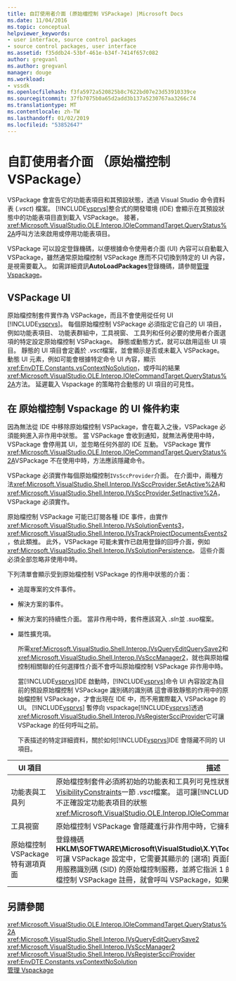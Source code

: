 ```yaml
---
title: 自訂使用者介面 (原始檔控制 VSPackage) |Microsoft Docs
ms.date: 11/04/2016
ms.topic: conceptual
helpviewer_keywords:
- user interface, source control packages
- source control packages, user interface
ms.assetid: f35ddb24-53bf-461e-b34f-7414f657c082
author: gregvanl
ms.author: gregvanl
manager: douge
ms.workload:
- vssdk
ms.openlocfilehash: f3fa5972a520825b8c7622bd07e23d53910339ce
ms.sourcegitcommit: 37fb7075b0a65d2add3b137a5230767aa3266c74
ms.translationtype: MT
ms.contentlocale: zh-TW
ms.lasthandoff: 01/02/2019
ms.locfileid: "53852647"
---
```

# <a name="custom-user-interface-source-control-vspackage"></a>自訂使用者介面 （原始檔控制 VSPackage）
VSPackage 會宣告它的功能表項目和其預設狀態，透過 Visual Studio 命令資料表 (*.vsct*) 檔案。 [!INCLUDE[vsprvs](../../code-quality/includes/vsprvs_md.md)]整合式的開發環境 (IDE) 會顯示在其預設狀態中的功能表項目直到載入 VSPackage。 接著，<xref:Microsoft.VisualStudio.OLE.Interop.IOleCommandTarget.QueryStatus%2A>呼叫方法來啟用或停用功能表項目。  
  
 VSPackage 可以設定登錄機碼，以便根據命令使用者介面 (UI) 內容可以自動載入 VSPackage，雖然通常原始檔控制 VSPackage 應而不只切換到特定的 UI 內容，是視需要載入。 如需詳細資訊**AutoLoadPackages**登錄機碼，請參閱[管理 Vspackage](../../extensibility/managing-vspackages.md)。  
  
## <a name="vspackage-ui"></a>VSPackage UI  
 原始檔控制套件實作為 VSPackage，而且不會使用從任何 UI [!INCLUDE[vsprvs](../../code-quality/includes/vsprvs_md.md)]。 每個原始檔控制 VSPackage 必須指定它自己的 UI 項目，例如功能表項目、 功能表群組中，工具視窗、 工具列和任何必要的使用者介面選項的特定設定原始檔控制 VSPackage。 靜態或動態方式，就可以啟用這些 UI 項目。 靜態的 UI 項目會定義於 *.vsct*檔案，並會顯示是否或未載入 VSPackage。 動態 UI 元素，例如可能會根據特定命令 UI 內容，顯示<xref:EnvDTE.Constants.vsContextNoSolution>，或呼叫的結果<xref:Microsoft.VisualStudio.OLE.Interop.IOleCommandTarget.QueryStatus%2A>方法。 延遲載入 Vspackage 的策略符合動態的 UI 項目的可見性。  
  
## <a name="ui-constraints-on-source-control-vspackages"></a>在 原始檔控制 Vspackage 的 UI 條件約束  
 因為無法從 IDE 中移除原始檔控制 VSPackage，會在載入之後，VSPackage 必須能夠進入非作用中狀態。 當 VSPackage 會收到通知，就無法再使用中時，VSPackage 會停用其 UI，並忽略任何外部的 IDE 互動。 VSPackage 實作<xref:Microsoft.VisualStudio.OLE.Interop.IOleCommandTarget.QueryStatus%2A>VSPackage 不在使用中時，方法應該隱藏命令。  
  
 VSPackage 必須實作每個原始檔控制`IVsSccProvider`介面。 在介面中，兩種方法<xref:Microsoft.VisualStudio.Shell.Interop.IVsSccProvider.SetActive%2A>和<xref:Microsoft.VisualStudio.Shell.Interop.IVsSccProvider.SetInactive%2A>，VSPackage 必須實作。  
  
 原始檔控制 VSPackage 可能已訂閱各種 IDE 事件，由實作<xref:Microsoft.VisualStudio.Shell.Interop.IVsSolutionEvents3>， <xref:Microsoft.VisualStudio.Shell.Interop.IVsTrackProjectDocumentsEvents2>，依此類推。 此外，VSPackage 可能未實作已啟用登錄的回呼介面，例如<xref:Microsoft.VisualStudio.Shell.Interop.IVsSolutionPersistence>。 這些介面必須全部忽略非使用中時。  
  
 下列清單會顯示受到原始檔控制 VSPackage 的作用中狀態的介面：  
  
- 追蹤專案的文件事件。  
  
- 解決方案的事件。  
  
- 解決方案的持續性介面。 當非作用中時，套件應該寫入 *.sln*並 *.suo*檔案。  
  
- 屬性擴充項。  
  
  所需<xref:Microsoft.VisualStudio.Shell.Interop.IVsQueryEditQuerySave2>和<xref:Microsoft.VisualStudio.Shell.Interop.IVsSccManager2>，就也與原始檔控制相關聯的任何選擇性介面不會呼叫原始檔控制 VSPackage 非作用中時。  
  
  當[!INCLUDE[vsprvs](../../code-quality/includes/vsprvs_md.md)]IDE 啟動時，[!INCLUDE[vsprvs](../../code-quality/includes/vsprvs_md.md)]命令 UI 內容設定為目前的預設原始檔控制 VSPackage 識別碼的識別碼 這會導致靜態的作用中的原始檔控制 VSPackage，才會出現在 IDE 中，而不用實際載入 VSPackage 的 UI。 [!INCLUDE[vsprvs](../../code-quality/includes/vsprvs_md.md)] 暫停向 vspackage[!INCLUDE[vsprvs](../../code-quality/includes/vsprvs_md.md)]透過<xref:Microsoft.VisualStudio.Shell.Interop.IVsRegisterScciProvider>它可讓 VSPackage 的任何呼叫之前。  
  
  下表描述的特定詳細資料，關於如何[!INCLUDE[vsprvs](../../code-quality/includes/vsprvs_md.md)]IDE 會隱藏不同的 UI 項目。  
  
| UI 項目 | 描述 |
| - | - |
| 功能表與工具列 | 原始檔控制套件必須將初始的功能表和工具列可見性狀態設定為中的原始檔控制封裝識別碼[VisibilityConstraints](../../extensibility/visibilityconstraints-element.md)一節 *.vsct*檔案。 這可讓[!INCLUDE[vsprvs](../../code-quality/includes/vsprvs_md.md)]IDE 載入 VSPackage 和呼叫的實作不正確設定功能表項目的狀態<xref:Microsoft.VisualStudio.OLE.Interop.IOleCommandTarget.QueryStatus%2A>方法。 |
| 工具視窗 | 原始檔控制 VSPackage 會隱藏進行非作用中時，它擁有任何工具視窗。 |
| 原始檔控制 VSPackage 特有選項頁面 | 登錄機碼**HKLM\SOFTWARE\Microsoft\VisualStudio\X.Y\ToolsOptionsPages\VisibilityCmdUIContexts**可讓 VSPackage 設定中，它需要其顯示的 [選項] 頁面的內容。 此機碼下的登錄項目，就必須建立使用服務識別碼 (SID) 的原始檔控制服務，並將它指派 1 的 DWORD 值。 UI 事件發生時的內容中原始檔控制 VSPackage 註冊，就會呼叫 VSPackage，如果是作用中。 |
  
## <a name="see-also"></a>另請參閱  
 <xref:Microsoft.VisualStudio.OLE.Interop.IOleCommandTarget.QueryStatus%2A>   
 <xref:Microsoft.VisualStudio.Shell.Interop.IVsQueryEditQuerySave2>   
 <xref:Microsoft.VisualStudio.Shell.Interop.IVsSccManager2>   
 <xref:Microsoft.VisualStudio.Shell.Interop.IVsRegisterScciProvider>   
 <xref:EnvDTE.Constants.vsContextNoSolution>   
 [管理 Vspackage](../../extensibility/managing-vspackages.md)